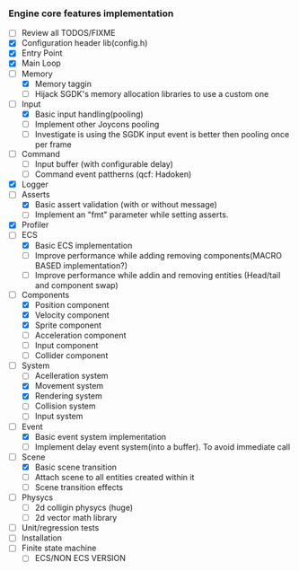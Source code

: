 ### Engine core features implementation

- [ ] Review all TODOS/FIXME
- [x] Configuration header lib(config.h)
- [x] Entry Point
- [x] Main Loop
- [ ] Memory
    - [x] Memory taggin
    - [ ] Hijack SGDK's memory allocation libraries to use a custom one
- [ ] Input
    - [x] Basic input handling(pooling)
    - [ ] Implement other Joycons pooling
    - [ ] Investigate is using the SGDK input event is better then pooling once per frame    
- [ ] Command
    - [ ] Input buffer (with configurable delay)
    - [ ] Command event pattherns (qcf: Hadoken)    
- [x] Logger
- [ ] Asserts
    - [x] Basic assert validation (with or without message)
    - [ ] Implement an "fmt" parameter while setting asserts.
- [x] Profiler
- [ ] ECS
    - [x] Basic ECS implementation
    - [ ] Improve performance while adding removing components(MACRO BASED implementation?)
    - [ ] Improve performance while addin and removing entities (Head/tail and component swap)    
- [ ] Components
    - [x] Position component
    - [x] Velocity component
    - [x] Sprite component
    - [ ] Acceleration component
    - [ ] Input component
    - [ ] Collider component
- [ ] System
    - [ ] Acelleration system
    - [x] Movement system
    - [x] Rendering system
    - [ ] Collision system
    - [ ] Input system
- [ ] Event
    - [x] Basic event system implementation
    - [ ] Implement delay event system(into a buffer). To avoid immediate call
- [ ] Scene
    - [x] Basic scene transition
    - [ ] Attach scene to all entities created within it
    - [ ] Scene transition effects
- [ ] Physycs
    - [ ] 2d colligin physycs (huge)
    - [ ] 2d vector math library
- [ ] Unit/regression tests
- [ ] Installation
- [ ] Finite state machine
    - [ ] ECS/NON ECS VERSION